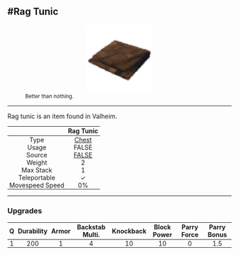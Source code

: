 <meta property="og:title" content="Rag Tunic - MoreValheim" /><meta property="og:type" content="website" /><meta property="og:image" content="/assets/rag_tunic.png" /><meta property="og:description" content="Rag Tunic is an item found in Valheim." /><meta name="theme-color" content="#546D78"><meta name="twitter:card" content="summary_large_image">
#Rag Tunic
-------------
<style>img {width:20px;}.tb {width:150px;display: block;margin-left: auto;margin-right: auto;}</style>

<style>.md-typeset table:not([class]) th:not([align]) {min-width:unset!important;}</style>
<style>td{padding:0em 0.3em!important;text-align:center!important;border-left:.05rem solid var(--md-default-fg-color--lightest)}</style>

<style>th{padding:0.1em 0.3em!important;text-align:center!important;font-weight:bold}</style>

<style>pre{text-align:right!important}</style>
<style>table tr td:first-child {border-left: 0;};</style>

<figure><img src="/assets/rag_tunic.png" class="tb" /><figcaption><small>Better than nothing.</small></figcaption></figure>

-------------

Rag tunic is an item found in Valheim.

|        | Rag Tunic              |
| ----------- | ------------------------------------ |
| Type | [Chest](../../types/chest)
| Usage | FALSE<br>
| Source | [FALSE](../../items/false)
| Weight | 2 |
| Max Stack | 1 |
| Teleportable | ✓
| Movespeed Speed | 0%


-------------

### Upgrades
| Q | Durability | Armor | Backstab Multi. | Knockback | Block Power | Parry Force | Parry Bonus
| - | - | - | - | - | - | - | - 
1 | 200 | 1 | 4 | 10 | 10 | 0 | 1.5 | 
